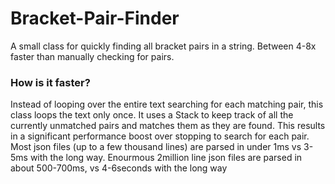 # Bracket-Pair-Finder
A small class for quickly finding all bracket pairs in a string. Between 4-8x faster than manually checking for pairs. 

### How is it faster?
Instead of looping over the entire text searching for each matching pair, this class loops the text only once. It uses a Stack to keep track of all the currently unmatched pairs and matches them as they are found. This results in a significant performance boost over stopping to search for each pair. Most json files (up to a few thousand lines) are parsed in under 1ms vs 3-5ms with the long way. Enourmous 2million line json files are parsed in about 500-700ms, vs 4-6seconds with the long way
